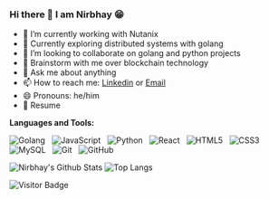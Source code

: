 ### Hi there 👋 I am Nirbhay 😁

- 🔭 I’m currently working with Nutanix
- 🌱 Currently exploring distributed systems with golang
- 👯 I’m looking to collaborate on golang and python projects
- 💬 Brainstorm with me over blockchain technology
- 💬 Ask me about anything
- 📫 How to reach me: [Linkedin](linkedin.com/in/nirbhaybagmar) or [Email](nirbhaybagmar7002@gmail.com)
- 😄 Pronouns: he/him
- 📝 Resume

**Languages and Tools:** 

![Golang](https://img.shields.io/badge/-Golang-black?logo=golang&style=social)&nbsp;&nbsp;
![JavaScript](https://img.shields.io/badge/-JavaScript-black?logo=javascript&style=social)&nbsp;&nbsp;
![Python](https://img.shields.io/badge/-Python-black?logo=Python&style=social)&nbsp;&nbsp;
![React](https://img.shields.io/badge/-React-black?logo=recat&style=social)&nbsp;&nbsp;
![HTML5](https://img.shields.io/badge/-HTML5-black?logo=html5&style=social)&nbsp;&nbsp;
![CSS3](https://img.shields.io/badge/-CSS3-black?logo=css3&style=social)&nbsp;&nbsp;
![MySQL](https://img.shields.io/badge/-MySQL-black?logo=mysql&style=social)&nbsp;&nbsp;
![Git](https://img.shields.io/badge/-Git-black?logo=git&style=social)&nbsp;&nbsp;
![GitHub](https://img.shields.io/badge/-GitHub-black?logo=github&style=social)&nbsp;&nbsp;


![Nirbhay's Github Stats](https://github-readme-stats.vercel.app/api?username=nirbhaybagmar&count_private=true&show_icons=true&include_all_commits=true)
![Top Langs](https://github-readme-stats.vercel.app/api/top-langs/?username=nirbhaybagmar&hide=TeX&layout=compact)

![Visitor Badge](https://visitor-badge.laobi.icu/badge?page_id=nirbhaybagmar.nirbhaybagmar)
